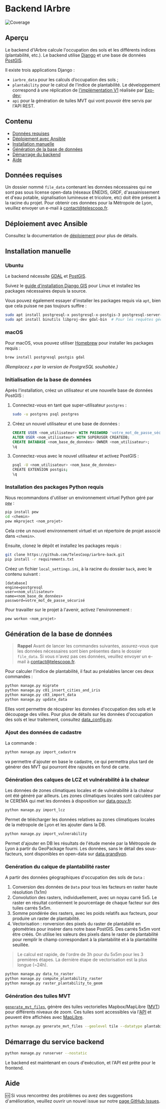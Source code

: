 # Backend IArbre

![Coverage](https://img.shields.io/badge/coverage-79%25-yellowgreen)

## Aperçu

Le backend d'IArbre calcule l'occupation des sols et les différents indices (plantabilité, etc.).
Le backend utilise [Django](https://www.djangoproject.com/) et une base de données [PostGIS](https://postgis.net/).

Il existe trois applications Django :

- `iarbre_data` pour les calculs d’occupation des sols ;
- `plantability` pour le calcul de l'indice de plantabilité. Le développement correspond à une réplication de [l'implémentation V1](https://forge.grandlyon.com/erasme/script-recalcul-calque) réalisée par [Exo-dev](https://exo-dev.fr/);
- `api` pour la génération de tuiles MVT qui vont pouvoir être servis par l'API REST.

## Contenu

- [Données requises](#donnees-requises)
- [Déploiement avec Ansible](#deploiement-avec-ansible)
- [Installation manuelle](#installation-manuelle)
- [Génération de la base de données](#generation-de-la-base-de-donnees)
- [Démarrage du backend](#demarrage-du-service-backend)
- [Aide](#aide)

## Données requises

Un dossier nommé `file_data` contenant les données nécessaires qui ne sont pas sous license open-data (réseaux ENEDIS, GRDF, d'assainissement et d'eau potable, signalisation lumineuse et tricolore, etc) doit être présent à la racine du projet.
Pour obtenir ces données pour la Métropole de Lyon, veuillez envoyer un e-mail à [contact@telescoop.fr](mailto:contact@telescoop.fr).

## Déploiement avec Ansible

Consultez la documentation de [déploiement](https://docs.iarbre.fr/deploy/) pour plus de détails.

## Installation manuelle

### Ubuntu

Le backend nécessite [GDAL](https://gdal.org/en/stable/) et [PostGIS](https://postgis.net/).

Suivez le [guide d'installation Django GIS](https://docs.djangoproject.com/en/5.1/ref/contrib/gis/install/postgis/) pour Linux et installez les packages nécessaires depuis la source.

Vous pouvez également essayer d'installer les packages requis via `apt`, bien que cela puisse ne pas toujours suffire :

```bash
sudo apt install postgresql-x postgresql-x-postgis-3 postgresql-server-dev-x python3-psycopg2
sudo apt install binutils libproj-dev gdal-bin  # Pour les requêtes géographiques
```

### macOS

Pour macOS, vous pouvez utiliser [Homebrew](https://brew.sh/) pour installer les packages requis :

```bash
brew install postgresql postgis gdal
```

_(Remplacez `x` par la version de PostgreSQL souhaitée.)_

### Initialisation de la base de données

Après l'installation, créez un utilisateur et une nouvelle base de données PostGIS :

1. Connectez-vous en tant que super-utilisateur `postgres` :

   ```bash
   sudo -u postgres psql postgres
   ```

2. Créez un nouvel utilisateur et une base de données :

   ```sql
   CREATE USER <nom_utilisateur> WITH PASSWORD 'votre_mot_de_passe_sécurisé';
   ALTER USER <nom_utilisateur> WITH SUPERUSER CREATEDB;
   CREATE DATABASE <nom_base_de_données> OWNER <nom_utilisateur>;
   \q
   ```

3. Connectez-vous avec le nouvel utilisateur et activez PostGIS :
   ```bash
   psql -U <nom_utilisateur> <nom_base_de_données>
   CREATE EXTENSION postgis;
   \q
   ```

### Installation des packages Python requis

Nous recommandons d'utiliser un environnement virtuel Python géré par [`pew`](https://github.com/pew-org/pew) :

```bash
pip install pew
cd <chemin>
pew mkproject <nom_projet>
```

Cela crée un nouvel environnement virtuel et un répertoire de projet associé dans `<chemin>`.

Ensuite, clonez le dépôt et installez les packages requis :

```bash
git clone https://github.com/TelesCoop/iarbre-back.git
pip install -r requirements.txt
```

Créez un fichier `local_settings.ini`, à la racine du dossier `back`, avec le contenu suivant :

```
[database]
engine=postgresql
user=<nom_utilisateur>
name=<nom_base_de_données>
password=votre_mot_de_passe_sécurisé
```

Pour travailler sur le projet à l'avenir, activez l'environnement :

```bash
pew workon <nom_projet>
```

## Génération de la base de données

> **Rappel**
> Avant de lancer les commandes suivantes, assurez-vous que les données nécessaires sont bien présentes dans le dossier `file_data`. Si vous n'avez pas ces données, veuillez envoyer un e-mail à
> [contact@telescoop.fr](mailto:contact@telescoop.fr).

Pour calculer l'indice de plantabilité, il faut au préalables lancer ces deux commandes :

```bash
python manage.py migrate
python manage.py c01_insert_cities_and_iris
python manage.py c03_import_data
python manage.py update_data
```

Elles vont permettre de récupérer les données d'occupation des sols et le découpage des villes.
Pour plus de détails sur les données d'occupation des sols et leur traitement, consultez [data_config.py](https://github.com/TelesCoop/iarbre/blob/main/back/iarbre_data/data_config.py).

### Ajout des données de cadastre

La commande :

```bash
python manage.py import_cadastre
```

va permettre d'ajouter en base le cadastre, ce qui permettra plus tard de générer des MVT qui pourront être rajoutés en fond de carte.

### Génération des calques de LCZ et vulnérabilité à la chaleur

Les données de zones climatiques locales et de vulnérabilité à la chaleur ont été généré par ailleurs.
Les zones climatiques locales sont calculées par le CEREMA qui met les données à disposition sur [data.gouv.fr](https://www.data.gouv.fr/fr/datasets/cartographie-des-zones-climatiques-locales-lcz-de-83-aires-urbaines-de-plus-de-50-000-habitants-2022/).

```bash
python manage.py import_lcz
```

Permet de télécharger les données relatives au zones climatiques locales de la métropole de Lyon et les ajouter dans la DB.

```bash
python manage.py import_vulnerability
```

Permet d'ajouter en DB les résultats de l'étude menée par la Métropole de Lyon à partir du GeoPackage fourni. Les données, sans le détail des sous-facteurs, sont disponibles en open-data sur [data.grandlyon](https://data.grandlyon.com/portail/fr/jeux-de-donnees/exposition-et-vulnerabilite-aux-fortes-chaleurs-dans-la-metropole-de-lyon/info).

### Genération du calque de plantabilité raster

A partir des données géographiques d'occupation des sols de `Data` :

1. Conversion des données de `Data` pour tous les facteurs en raster haute résolution (1x1m)
2. Convolution des rasters, individuellement, avec un noyau carré 5x5. Le raster en résultat contiennent le pourcentage de chaque facteur sur des tuiles carrés 5x5m.
3. Somme pondérée des rasters, avec les poids relatifs aux facteurs, pour produire un raster de plantabilité.
4. Vectorisation : ronversion des pixels du raster de plantabilié en géométries pour insérer dans notre base PostGIS. Des carrés 5x5m vont être créés. On utilise les valeurs des pixels dans le raster de plantabilité pour remplir le champ correspondant à la plantabilité et à la plantabilité seuillée.

> Le calcul est rapide, de l'ordre de 3h pour du 5x5m pour les 3 premières étapes. La dernière étape de vectorisation est la plus longue (~24h).

```bash
python manage.py data_to_raster
python manage.py compute_plantability_raster
python manage.py raster_plantability_to_geom
```

### Génération des tuiles MVT

[`generate_mvt_files`](https://github.com/TelesCoop/iarbre/blob/main/back/api/management/commands/generate_mvt_files.py),
génère des tuiles vectorielles Mapbox/MapLibre ([MVT](https://gdal.org/en/stable/drivers/vector/mvt.html)) pour différents niveaux de zoom.
Ces tuiles sont accessibles via l'[API](https://github.com/TelesCoop/iarbre/blob/main/back/api/views.py) et peuvent être
affichées avec [MapLibre](https://maplibre.org/).

```bash
python manage.py generate_mvt_files --geolevel tile --datatype plantability --number_of_threads 4
```

## Démarrage du service backend

```bash
python manage.py runserver --nostatic
```

Le backend est maintenant en cours d'exécution, et l'API est prête pour le frontend.

## Aide

🆘 Si vous rencontrez des problèmes ou avez des suggestions d'amélioration, veuillez ouvrir un nouvel issue sur notre [page GitHub Issues](https://github.com/TelesCoop/iarbre/issues).
